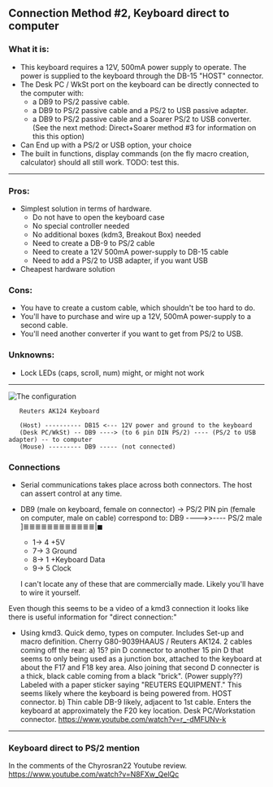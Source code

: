 ## Connection Method #2, Keyboard direct to computer

### What it is:

* This keyboard requires a 12V, 500mA power supply to operate. The power is
supplied to the keyboard through the DB-15 "HOST" connector.
* The Desk PC / WkSt port on the keyboard can be directly connected to the
computer with:
    - a DB9 to PS/2 passive cable. 
    - a DB9 to PS/2 passive cable and a PS/2 to USB passive adapter.
    - a DB9 to PS/2 passive cable and a Soarer PS/2 to USB converter.
    (See the next method: Direct+Soarer method #3 for information on this this option) 
* Can End up with a PS/2 or USB option, your choice
* The built in functions, display commands (on the fly macro creation,
calculator) should all still work. TODO: test this.

---
### Pros:

* Simplest solution in terms of hardware. 
    - Do not have to open the keyboard case
    - No special controller needed
    - No additional boxes (kdm3, Breakout Box) needed
    - Need to create a DB-9 to PS/2 cable
    - Need to create a 12V 500mA power-supply to DB-15 cable
    - Need to add a PS/2 to USB adapter, if you want USB
* Cheapest hardware solution

### Cons:

* You have to create a custom cable, which shouldn't be too hard to do.
* You'll have to purchase and wire up a 12V, 500mA power-supply to a second cable.
* You'll need another converter if you want to get from PS/2 to USB. 

### Unknowns:

* Lock LEDs (caps, scroll, num) might, or might not work

---

![The configuration](../master/images/Cherry%20G80-9009%20Direct.png "Direct connect diagram")
```
   Reuters AK124 Keyboard
   
   (Host) ---------- DB15 <--- 12V power and ground to the keyboard
   (Desk PC/WkSt) -- DB9 ----> (to 6 pin DIN PS/2) ---- (PS/2 to USB adapter) -- to computer
   (Mouse) --------- DB9 ----- (not connected)
```
### Connections

* Serial communications takes place across both connectors. The host can assert control at any time. 
* DB9 (male on keyboard, female on connector) -> PS/2 PIN pin (female on computer, male on cable) correspond to:
    DB9 ---->>---- PS/2 male
    ]≣≣≣≣≣≣≣≣≣≣≣≣|◼
    * 1-> 4     +5V
    * 7-> 3     Ground
    * 8-> 1     +Keyboard Data
    * 9-> 5     Clock
    
    I can't locate any of these that are commercially made. Likely you'll have to wire it yourself.

Even though this seems to be a video of a kmd3 connection it looks like
there is useful information for "direct connection:"

* Using kmd3. Quick demo, types on computer. Includes Set-up and macro definition. 
Cherry G80-9039HAAUS / Reuters AK124. 2 cables coming off the rear: 
    a) 15? pin D connector to another 15 pin D that seems to only being used as
    a junction box, attached to the keyboard at about the F17 and F18 key area.
    Also joining that second D connecter is a thick, black cable coming from a
    black "brick". (Power supply??) Labeled with a paper sticker saying "REUTERS
    EQUIPMENT." This seems likely where the keyboard is being powered from.
    HOST connector.
    b) Thin cable DB-9 likely, adjacent to 1st cable. Enters the keyboard at approximately
    the F20 key location. Desk PC/Workstation connector.
    https://www.youtube.com/watch?v=r_-dMFUNv-k

---
### Keyboard direct to PS/2 mention

In the comments of the Chyrosran22 Youtube review. https://www.youtube.com/watch?v=N8FXw_QelQc

